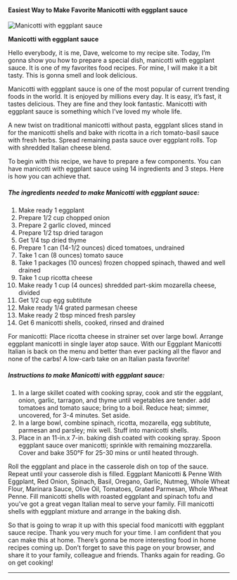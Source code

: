             

#### Easiest Way to Make Favorite Manicotti with eggplant sauce

![Manicotti with eggplant sauce](https://img-global.cpcdn.com/recipes/56747922/751x532cq70/manicotti-with-eggplant-sauce-recipe-main-photo.jpg)

**Manicotti with eggplant sauce**

Hello everybody, it is me, Dave, welcome to my recipe site. Today, I’m gonna show you how to prepare a special dish, manicotti with eggplant sauce. It is one of my favorites food recipes. For mine, I will make it a bit tasty. This is gonna smell and look delicious.

Manicotti with eggplant sauce is one of the most popular of current trending foods in the world. It is enjoyed by millions every day. It is easy, it’s fast, it tastes delicious. They are fine and they look fantastic. Manicotti with eggplant sauce is something which I’ve loved my whole life.

A new twist on traditional manicotti without pasta, eggplant slices stand in for the manicotti shells and bake with ricotta in a rich tomato-basil sauce with fresh herbs. Spread remaining pasta sauce over eggplant rolls. Top with shredded Italian cheese blend.

To begin with this recipe, we have to prepare a few components. You can have manicotti with eggplant sauce using 14 ingredients and 3 steps. Here is how you can achieve that.

##### The ingredients needed to make Manicotti with eggplant sauce:

1.  Make ready 1 eggplant
2.  Prepare 1/2 cup chopped onion
3.  Prepare 2 garlic cloved, minced
4.  Prepare 1/2 tsp dried taragon
5.  Get 1/4 tsp dried thyme
6.  Prepare 1 can (14-1/2 ounces) diced tomatoes, undrained
7.  Take 1 can (8 ounces) tomato sauce
8.  Take 1 packages (10 ounces) frozen chopped spinach, thawed and well drained
9.  Take 1 cup ricotta cheese
10.  Make ready 1 cup (4 ounces) shredded part-skim mozarella cheese, divided
11.  Get 1/2 cup egg subtitute
12.  Make ready 1/4 grated parmesan cheese
13.  Make ready 2 tbsp minced fresh parsley
14.  Get 6 manicotti shells, cooked, rinsed and drained

For manicotti: Place ricotta cheese in strainer set over large bowl. Arrange eggplant manicotti in single layer atop sauce. With our Eggplant Manicotti Italian is back on the menu and better than ever packing all the flavor and none of the carbs! A low-carb take on an Italian pasta favorite!

##### Instructions to make Manicotti with eggplant sauce:

1.  In a large skillet coated with cooking spray, cook and stir the eggplant, onion, garlic, tarragon, and thyme until vegetables are tender. add tomatoes and tomato sauce; bring to a boil. Reduce heat; simmer, uncovered, for 3-4 minutes. Set aside.
2.  In a large bowl, combine spinach, ricotta, mozarella, egg subtitute, parmesan and parsley; mix well. Stuff into manicotti shells.
3.  Place in an 11-in.x 7-in. baking dish coated with cooking spray. Spoon eggplant sauce over manicotti; sprinkle with remaining mozzarella. Cover and bake 350°F for 25-30 mins or until heated through.

Roll the eggplant and place in the casserole dish on top of the sauce. Repeat until your casserole dish is filled. Eggplant Manicotti & Penne With Eggplant, Red Onion, Spinach, Basil, Oregano, Garlic, Nutmeg, Whole Wheat Flour, Marinara Sauce, Olive Oil, Tomatoes, Grated Parmesan, Whole Wheat Penne. Fill manicotti shells with roasted eggplant and spinach tofu and you've got a great vegan Italian meal to serve your family. Fill manicotti shells with eggplant mixture and arrange in the baking dish.

So that is going to wrap it up with this special food manicotti with eggplant sauce recipe. Thank you very much for your time. I am confident that you can make this at home. There’s gonna be more interesting food in home recipes coming up. Don’t forget to save this page on your browser, and share it to your family, colleague and friends. Thanks again for reading. Go on get cooking!

* * *